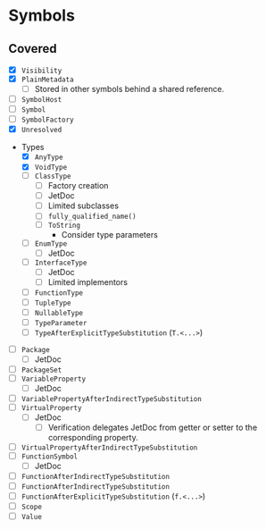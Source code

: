 # Symbols

## Covered

* [x] `Visibility`
* [x] `PlainMetadata`
  * [ ] Stored in other symbols behind a shared reference.
* [ ] `SymbolHost`
* [ ] `Symbol`
* [ ] `SymbolFactory`
* [x] `Unresolved`
* Types
  * [x] `AnyType`
  * [x] `VoidType`
  * [ ] `ClassType`
    * [ ] Factory creation
    * [ ] JetDoc
    * [ ] Limited subclasses
    * [ ] `fully_qualified_name()`
    * [ ] `ToString`
      * Consider type parameters
  * [ ] `EnumType`
    * [ ] JetDoc
  * [ ] `InterfaceType`
    * [ ] JetDoc
    * [ ] Limited implementors
  * [ ] `FunctionType`
  * [ ] `TupleType`
  * [ ] `NullableType`
  * [ ] `TypeParameter`
  * [ ] `TypeAfterExplicitTypeSubstitution` (`T.<...>`)
* [ ] `Package`
  * [ ] JetDoc
* [ ] `PackageSet`
* [ ] `VariableProperty`
  * [ ] JetDoc
* [ ] `VariablePropertyAfterIndirectTypeSubstitution`
* [ ] `VirtualProperty`
  * [ ] JetDoc
    * [ ] Verification delegates JetDoc from getter or setter to the corresponding property.
* [ ] `VirtualPropertyAfterIndirectTypeSubstitution`
* [ ] `FunctionSymbol`
  * [ ] JetDoc
* [ ] `FunctionAfterIndirectTypeSubstitution`
* [ ] `FunctionAfterIndirectTypeSubstitution`
* [ ] `FunctionAfterExplicitTypeSubstitution` (`f.<...>`)
* [ ] `Scope`
* [ ] `Value`